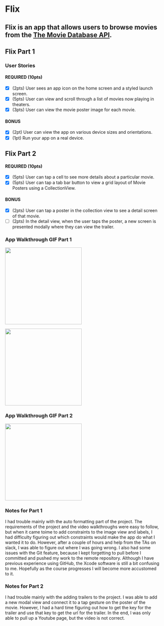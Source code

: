 # Flix

Flix is an app that allows users to browse movies from the [The Movie Database API](http://docs.themoviedb.apiary.io/#).
---

## Flix Part 1

### User Stories

#### REQUIRED (10pts)
- [x] (2pts) User sees an app icon on the home screen and a styled launch screen.
- [x] (5pts) User can view and scroll through a list of movies now playing in theaters.
- [x] (3pts) User can view the movie poster image for each movie.

#### BONUS
- [x] (2pt) User can view the app on various device sizes and orientations.
- [x] (1pt) Run your app on a real device.

## Flix Part 2

#### REQUIRED (10pts)
- [x] (5pts) User can tap a cell to see more details about a particular movie.
- [x] (5pts) User can tap a tab bar button to view a grid layout of Movie Posters using a CollectionView.

#### BONUS
- [x] (2pts) User can tap a poster in the collection view to see a detail screen of that movie.
- [ ] (2pts) In the detail view, when the user taps the poster, a new screen is presented modally where they can view the trailer.

### App Walkthrough GIF Part 1

<img src="https://media.giphy.com/media/N4dwN94nvGwWrzQKRi/giphy.gif" width=250><br>

<img src="https://media.giphy.com/media/EdakEIDumJ7O5bbgpj/giphy.gif" width=250><br>

### App Walkthrough GIF Part 2


<img src="https://media.giphy.com/media/amayjr7IRrSzDUHGYU/giphy.gif" width=250><br>


### Notes for Part 1
I had trouble mainly with the auto formatting part of the project. The requirements of the project and the video walkthroughs were easy to follow, but when it came toime to add constraints to the image view and labels, I had difficulty figuring out which constraints would make the app do what I wanted it to do. However, after a couple of hours and help from the TAs on slack, I was able to figure out where I was going wrong. I also had some issues with the Git feature, because I kept forgetting to pull before I committed and pushed my work to the remote repository. Although I have previous experience using GitHub, the Xcode software is still a bit confusing to me. Hopefully as the course progresses I will become more accustomed to it.

### Notes for Part 2
I had trouble mainly with the adding trailers to the project. I was able to add a new modal view and connect it to a tap gesture on the poster of the movie. However, I had a hard time figuring out how to get the key for the trailer and use that key to get the url for the trailer. In the end, I was only able to pull up a Youtube page, but the video is not correct.
